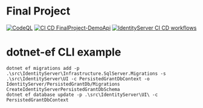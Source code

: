 # Final Project
[![CodeQL](https://github.com/vancodocton/FinalProject/actions/workflows/codeql-analysis.yml/badge.svg)](https://github.com/vancodocton/FinalProject/actions/workflows/codeql-analysis.yml) [![CI CD FinalProject-DemoApi](https://github.com/vancodocton/FinalProject/actions/workflows/FinalProject-DemoApi.yml/badge.svg)](https://github.com/vancodocton/FinalProject/actions/workflows/FinalProject-DemoApi.yml) [![IdentityServer CI CD workflows](https://github.com/vancodocton/FinalProject/actions/workflows/CI_CD.yml/badge.svg)](https://github.com/vancodocton/FinalProject/actions/workflows/CI_CD.yml)

# dotnet-ef CLI example
```
dotnet ef migrations add -p .\src\IdentityServer\Infrastructure.SqlServer.Migrations -s .\src\IdentityServer\UI -c PersistedGrantDbContext -o IdentityServer/PersistedGrantDb/Migrations CreateIdentityServerPersistedGrantDbSchema
dotnet ef database update -p .\src\IdentityServer\UI\ -c PersistedGrantDbContext
```
